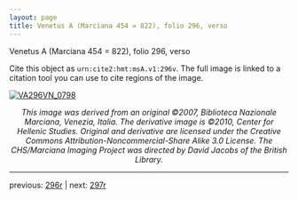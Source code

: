 ```yaml
---
layout: page
title: Venetus A (Marciana 454 = 822), folio 296, verso
---
```


Venetus A (Marciana 454 = 822), folio 296, verso

Cite this object as `urn:cite2:hmt:msA.v1:296v`.  The full image is linked to a citation tool you can use to cite regions of the image.

[![VA296VN_0798](http://www.homermultitext.org/iipsrv?IIIF=/project/homer/pyramidal/deepzoom/hmt/vaimg/2017a/VA296VN_0798.tif/full/800,/0/default.jpg)](http://www.homermultitext.org/ict2/?urn=urn:cite2:hmt:vaimg.2017a:VA296VN_0798) 

<p style="text-align: center; font-style: italic;">This image was derived from an original ©2007, Biblioteca Nazionale Marciana, Venezia, Italia. The derivative image is ©2010, Center for Hellenic Studies. Original and derivative are licensed under the Creative Commons Attribution-Noncommercial-Share Alike 3.0 License. The CHS/Marciana Imaging Project was directed by David Jacobs of the British Library.</p>

---

previous: [296r](../296r/) | next: [297r](../297r/)